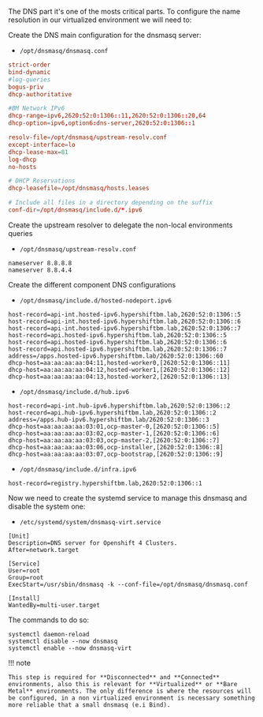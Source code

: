 The DNS part it's one of the mosts critical parts. To configure the name resolution in our virtualized environment we will need to:

Create the DNS main configuration for the dnsmasq server:

- `/opt/dnsmasq/dnsmasq.conf`
```conf
strict-order
bind-dynamic
#log-queries
bogus-priv
dhcp-authoritative

#BM Network IPv6
dhcp-range=ipv6,2620:52:0:1306::11,2620:52:0:1306::20,64
dhcp-option=ipv6,option6:dns-server,2620:52:0:1306::1

resolv-file=/opt/dnsmasq/upstream-resolv.conf
except-interface=lo
dhcp-lease-max=81
log-dhcp
no-hosts

# DHCP Reservations
dhcp-leasefile=/opt/dnsmasq/hosts.leases

# Include all files in a directory depending on the suffix
conf-dir=/opt/dnsmasq/include.d/*.ipv6
```

Create the upstream resolver to delegate the non-local environments queries

- `/opt/dnsmasq/upstream-resolv.conf`
```
nameserver 8.8.8.8
nameserver 8.8.4.4
```

Create the different component DNS configurations

- `/opt/dnsmasq/include.d/hosted-nodeport.ipv6`
```
host-record=api-int.hosted-ipv6.hypershiftbm.lab,2620:52:0:1306::5
host-record=api-int.hosted-ipv6.hypershiftbm.lab,2620:52:0:1306::6
host-record=api-int.hosted-ipv6.hypershiftbm.lab,2620:52:0:1306::7
host-record=api.hosted-ipv6.hypershiftbm.lab,2620:52:0:1306::5
host-record=api.hosted-ipv6.hypershiftbm.lab,2620:52:0:1306::6
host-record=api.hosted-ipv6.hypershiftbm.lab,2620:52:0:1306::7
address=/apps.hosted-ipv6.hypershiftbm.lab/2620:52:0:1306::60
dhcp-host=aa:aa:aa:aa:04:11,hosted-worker0,[2620:52:0:1306::11]
dhcp-host=aa:aa:aa:aa:04:12,hosted-worker1,[2620:52:0:1306::12]
dhcp-host=aa:aa:aa:aa:04:13,hosted-worker2,[2620:52:0:1306::13]
```

- `/opt/dnsmasq/include.d/hub.ipv6`
```
host-record=api-int.hub-ipv6.hypershiftbm.lab,2620:52:0:1306::2
host-record=api.hub-ipv6.hypershiftbm.lab,2620:52:0:1306::2
address=/apps.hub-ipv6.hypershiftbm.lab/2620:52:0:1306::3
dhcp-host=aa:aa:aa:aa:03:01,ocp-master-0,[2620:52:0:1306::5]
dhcp-host=aa:aa:aa:aa:03:02,ocp-master-1,[2620:52:0:1306::6]
dhcp-host=aa:aa:aa:aa:03:03,ocp-master-2,[2620:52:0:1306::7]
dhcp-host=aa:aa:aa:aa:03:06,ocp-installer,[2620:52:0:1306::8]
dhcp-host=aa:aa:aa:aa:03:07,ocp-bootstrap,[2620:52:0:1306::9]
```

- `/opt/dnsmasq/include.d/infra.ipv6`
```
host-record=registry.hypershiftbm.lab,2620:52:0:1306::1
```

Now we need to create the systemd service to manage this dnsmasq and disable the system one:

- `/etc/systemd/system/dnsmasq-virt.service`
```
[Unit]
Description=DNS server for Openshift 4 Clusters.
After=network.target

[Service]
User=root
Group=root
ExecStart=/usr/sbin/dnsmasq -k --conf-file=/opt/dnsmasq/dnsmasq.conf

[Install]
WantedBy=multi-user.target
```

The commands to do so:

```
systemctl daemon-reload
systemctl disable --now dnsmasq
systemctl enable --now dnsmasq-virt
```

!!! note

    This step is required for **Disconnected** and **Connected** environments, also this is relevant for **Virtualized** or **Bare Metal** environments. The only difference is where the resources will be configured, in a non virtualized environment is necessary something more reliable that a small dnsmasq (e.i Bind).